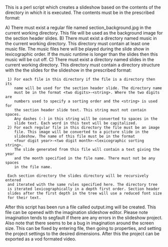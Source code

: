 This is a perl script which creates a slideshow based on the contents of the
directory in which it is executed. The contents must be in the prescribed
format:

  A) There must exist a regular file named section_background.jpg in the
     current working directory. This file will be used as the background image
     for the section header slides.
  B) There must exist a directory named music in the current working
     directory. This directory must contain at least one music file. The music
     files here will be played during the slide show in lexicographic order.
     If the music runtime is longer than the slides then this music will be
     cut off.
  C) There must exist a directory named slides in the current working
     directory. This directory must contain a directory structure with the
     the slides for the slideshow in the prescribed format:

     1) For each file in this directory if the file is a directory then its
        name will be used for the section header slide. The directory name
        must be in the format <two digits>-<string>. Where the two digits are
        numbers used to specify a sorting order and the <string> is used for
        the section header slide text. This string must not contain spaces.
        Any dashes (-) in this string will be converted to spaces in the
        slide text. Each word in this text will be capitalized.
     2) For each regular file in this directory the file must be an image
        file. This image will be converted to a picture slide in the
        slideshow. The name of this file must be in the format
        <four digit year>-<two digit month>-<lexicographic sorting string>.
        The slide generated from this file will contain a text giving the year
        and the month specified in the file name. There must not be any spaces
        in the file name.

     Each section directory the slides directory will be recursively entered
     and iterated with the same rules specified here. The directory tree
     is iterated lexicographically in a depth first order. Section header
     slides after the first depth in the tree will use a reduced font size
     for their text.

After this script has been run a file called output.img will be created. This
file can be opened with the imagination slideshow editor. Please note
imagination tends to segfault if there are any errors in the slideshow
project. Also note that there seems to be a bug in imagination around the
screen size. This can be fixed by entering file, then going to properties,
and setting the project settings to the desired dimensions. After this the
project can be exported as a vod formated video.
